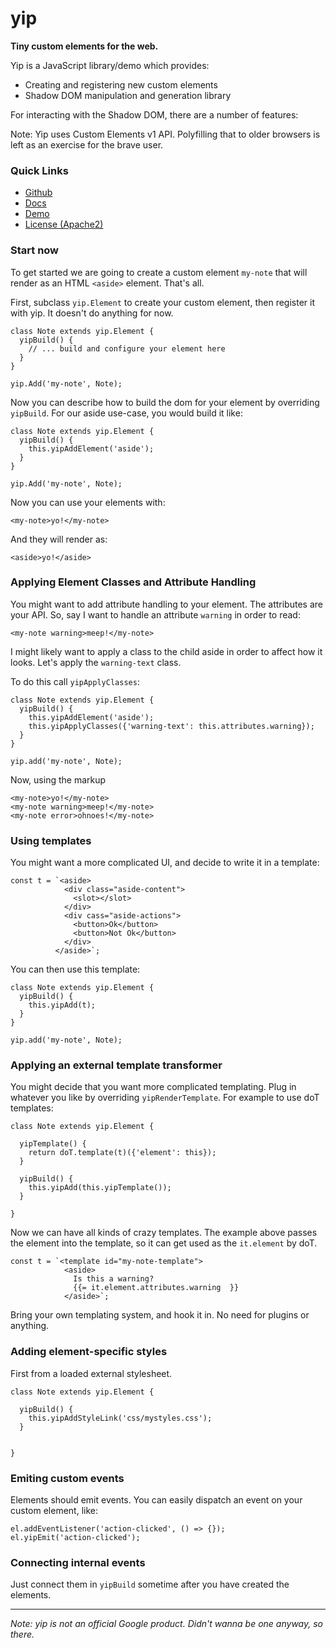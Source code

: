 # yip

**Tiny custom elements for the web.**

Yip is a JavaScript library/demo which provides:

* Creating and registering new custom elements
* Shadow DOM manipulation and generation library

For interacting with the Shadow DOM, there are a number of features:

Note: Yip uses Custom Elements v1 API. Polyfilling that to older browsers is
left as an exercise for the brave user.


### Quick Links

* [Github](https://github.com/aliafshar/yip)
* [Docs](https://yipjs-7c3d2.firebaseapp.com/)
* [Demo](https://yipjs-7c3d2.firebaseapp.com/demo)
* [License (Apache2)](https://github.com/aliafshar/yip/blob/master/LICENSE)

### Start now

To get started we are going to create a custom element `my-note` that will
render as an HTML `<aside>` element. That's all.

First, subclass `yip.Element` to create your custom element, then register it
with yip. It doesn't do anything for now.

```
class Note extends yip.Element {
  yipBuild() {
    // ... build and configure your element here
  }
}

yip.Add('my-note', Note);
```

Now you can describe how to build the dom for your element by overriding
`yipBuild`. For our aside use-case, you would build it like:

```
class Note extends yip.Element {
  yipBuild() {
    this.yipAddElement('aside');
  }
}

yip.Add('my-note', Note);
```

Now you can use your elements with:

```
<my-note>yo!</my-note>
```

And they will render as:

```
<aside>yo!</aside>
```

### Applying Element Classes and Attribute Handling

You might want to add attribute handling to your element. The
attributes are your API. So, say I want to handle an attribute `warning` in
order to read:

```
<my-note warning>meep!</my-note>
```

I might likely want to apply a class to the child aside in order to affect how it
looks. Let's apply the `warning-text` class.

To do this call `yipApplyClasses`:

```
class Note extends yip.Element {
  yipBuild() {
    this.yipAddElement('aside');
    this.yipApplyClasses({'warning-text': this.attributes.warning});
  }
}

yip.add('my-note', Note);
```

Now, using the markup 
```
<my-note>yo!</my-note>
<my-note warning>meep!</my-note>
<my-note error>ohnoes!</my-note>
```

### Using templates

You might want a more complicated UI, and decide to write it in a template:


```
const t = `<aside>
            <div class="aside-content">
              <slot></slot>
            </div>
            <div cass="aside-actions">
              <button>Ok</button>
              <button>Not Ok</button>
            </div>
          </aside>`;
```
You can then use this template:

```
class Note extends yip.Element {
  yipBuild() {
    this.yipAdd(t);
  }
}

yip.add('my-note', Note);
```
### Applying an external template transformer

You might decide that you want more complicated templating. Plug in whatever you
like by overriding `yipRenderTemplate`. For example to use doT templates:

```
class Note extends yip.Element {

  yipTemplate() {
    return doT.template(t)({'element': this});
  }

  yipBuild() {
    this.yipAdd(this.yipTemplate());
  }

}
```

Now we can have all kinds of crazy templates. The example above passes the
element into the template, so it can get used as the `it.element` by doT.

```
const t = `<template id="my-note-template">
            <aside>
              Is this a warning?
              {{= it.element.attributes.warning  }}
            </aside>`;
```
Bring your own templating system, and hook it in. No need for plugins
or anything.

### Adding element-specific styles

First from a loaded external stylesheet.

```
class Note extends yip.Element {

  yipBuild() {
    this.yipAddStyleLink('css/mystyles.css');
  }


}
```

### Emiting custom events

Elements should emit events. You can easily dispatch an event on your custom
element, like:

```
el.addEventListener('action-clicked', () => {});
el.yipEmit('action-clicked');
```

### Connecting internal events

Just connect them in `yipBuild` sometime after you have created the elements.

<hr />

*Note: yip is not an official Google product. Didn't wanna be one anyway, so
there.*

